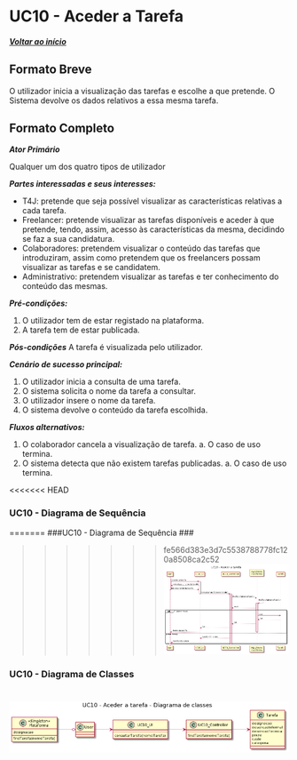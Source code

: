 # UC10 - Aceder a Tarefa

##### [Voltar ao início](https://github.com/ajorgesantosp/upskill_java1_g1/blob/main/README.md)

## Formato Breve

O utilizador inicia a visualização das tarefas e escolhe a que pretende. O Sistema devolve os dados relativos a essa mesma tarefa.

## Formato Completo

**_Ator Primário_**

Qualquer um dos quatro tipos de utilizador

**_Partes interessadas e seus interesses:_**

- T4J: pretende que seja possível visualizar as características relativas a cada tarefa.
- Freelancer: pretende visualizar as tarefas disponíveis e aceder à que pretende, tendo, assim, acesso às características da mesma, decidindo se faz a sua candidatura.
- Colaboradores: pretendem visualizar o conteúdo das tarefas que introduziram, assim como pretendem que os freelancers possam visualizar as tarefas e se candidatem.
- Administrativo: pretendem visualizar as tarefas e ter conhecimento do conteúdo das mesmas.

**_Pré-condições:_**

1. O utilizador tem de estar registado na plataforma.
2. A tarefa tem de estar publicada.

**_Pós-condições_**
A tarefa é visualizada pelo utilizador.

**_Cenário de sucesso principal:_**

1. O utilizador inicia a consulta de uma tarefa.
2. O sistema solicita o nome da tarefa a consultar.
3. O utilizador insere o nome da tarefa.
4. O sistema devolve o conteúdo da tarefa escolhida.

**_Fluxos alternativos:_**

1. O colaborador cancela a visualização de tarefa.
   a. O caso de uso termina.
2. O sistema detecta que não existem tarefas publicadas.
   a. O caso de uso termina.

<<<<<<< HEAD

### UC10 - Diagrama de Sequência

=======
###UC10 - Diagrama de Sequência ###

> > > > > > > fe566d383e3d7c5538788778fc120a8508ca2c52
> > > > > > > ![UC10-SSD](UC10–DiagramadeSequência-AcederaTarefa.png)

### UC10 - Diagrama de Classes

# ![UC10-SSD](UC10–DiagramadeClasses-AcederaTarefa.png)
